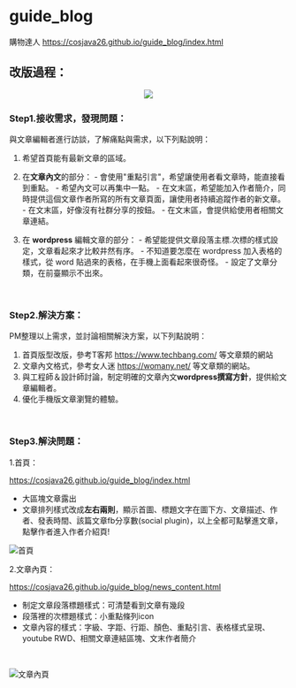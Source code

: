 # guide_blog
購物達人
https://cosjava26.github.io/guide_blog/index.html

## 改版過程：
<p align="center">
  <img src="http://i.imgur.com/KajoSVQ.png">
</p>  

### Step1.接收需求，發現問題：

與文章編輯者進行訪談，了解痛點與需求，以下列點說明：
  1. 希望首頁能有最新文章的區域。

  2. 在**文章內文**的部分：
    - 會使用"重點引言"，希望讓使用者看文章時，能直接看到重點。
    - 希望內文可以再集中一點。
    - 在文末區，希望能加入作者簡介，同時提供這個文章作者所寫的所有文章頁面，讓使用者持續追蹤作者的新文章。
    - 在文末區，好像沒有社群分享的按鈕。
    - 在文末區，會提供給使用者相關文章連結。

  3. 在 **wordpress** 編輯文章的部分：
    - 希望能提供文章段落主標.次標的樣式設定，文章看起來才比較井然有序。
    - 不知道要怎麼在 wordpress 加入表格的樣式，從 word 貼過來的表格，在手機上面看起來很奇怪。
    - 設定了文章分類，在前臺顯示不出來。
<br />

### Step2.解決方案：

PM整理以上需求，並討論相關解決方案，以下列點說明：
  1. 首頁版型改版，參考T客邦 https://www.techbang.com/ 等文章類的網站
  2. 文章內文格式，參考女人迷 https://womany.net/ 等文章類的網站。
  3. 與工程師＆設計師討論，制定明確的文章內文**wordpress撰寫方針**，提供給文章編輯者。
  4. 優化手機版文章瀏覽的體驗。
<br />

### Step3.解決問題：
  1.首頁：
  
  https://cosjava26.github.io/guide_blog/index.html
  - 大區塊文章露出
  - 文章排列樣式改成**左右兩則**，顯示首圖、標題文字在圖下方、文章描述、作者、發表時間、該篇文章fb分享數(social plugin)，以上全都可點擊進文章，點擊作者進入作者介紹頁!

![首頁](http://i.imgur.com/e7Sysuf.png)

  2.文章內頁：
  
  https://cosjava26.github.io/guide_blog/news_content.html
  
  - 制定文章段落標題樣式：可清楚看到文章有幾段
  - 段落裡的次標題樣式：小重點條列icon
  - 文章內容的樣式：字級、字距、行距、顏色、重點引言、表格樣式呈現、youtube RWD、相關文章連結區塊、文末作者簡介
  <br />
  
  ![文章內頁](http://i.imgur.com/Vh8YlwO.png)
